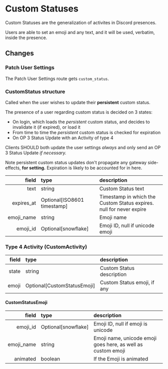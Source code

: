 # Custom Statuses

Custom Statuses are the generalization of activites in Discord presences.

Users are able to set an emoji and any text, and it will be used, verbatim,
inside the presence.

## Changes

### Patch User Settings

The Patch User Settings route gets `custom_status`.

### CustomStatus structure

Called when the user wishes to update their **persistent** custom status.

The presence of a user regarding custom status is decided on 3 states:
 - On login, which loads the *persistent* custom status, and decides to invalidate it (if expired), or load it
 - From time to time the *persistent* custom status is checked for expiration
 - On OP 3 Status Update with an Activity of type 4

Clients SHOULD both update the user settings *always* and only send an
OP 3 Status Update *if necessary.*

Note persistent custom status updates don't propagate any gateway side-effects,
**for setting.** Expiration is likely to be accounted for in here.

| field | type | description |
| --: | :-- | :-- |
| text | string | Custom Status text |
| expires\_at | Optional[ISO8601 timestamp] | Timestamp in which the Custom Status expires. null for never expire |
| emoji\_name | string | Emoji name |
| emoji\_id | Optional[snowflake] | Emoji ID, null if unicode emoji |

### Type 4 Activity (CustomActivity)

| field | type | description |
| --: | :-- | :-- |
| state | string | Custom Status description |
| emoji | Optional[CustomStatusEmoji] | Custom Status emoji, if any |

#### CustomStatusEmoji

| field | type | description |
| --: | :-- | :-- |
| emoji_id | Optional[snowflake] | Emoji ID, null if emoji is unicode |
| emoji_name | string | Emoji name, unicode emoji goes here, as well as custom emoji |
| animated | boolean | If the Emoji is animated |
